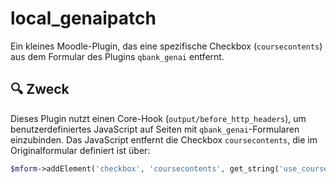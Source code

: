 # local_genaipatch

Ein kleines Moodle-Plugin, das eine spezifische Checkbox (`coursecontents`) aus dem Formular des Plugins `qbank_genai` entfernt.

## 🔍 Zweck

Dieses Plugin nutzt einen Core-Hook (`output/before_http_headers`), um benutzerdefiniertes JavaScript auf Seiten mit `qbank_genai`-Formularen einzubinden.
Das JavaScript entfernt die Checkbox `coursecontents`, die im Originalformular definiert ist über:

```php
$mform->addElement('checkbox', 'coursecontents', get_string('use_coursecontents', 'qbank_genai'));
